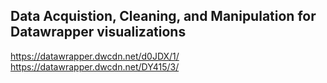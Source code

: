 ## Data Acquistion, Cleaning, and Manipulation for Datawrapper visualizations <br>
https://datawrapper.dwcdn.net/d0JDX/1/ <br>
https://datawrapper.dwcdn.net/DY415/3/
